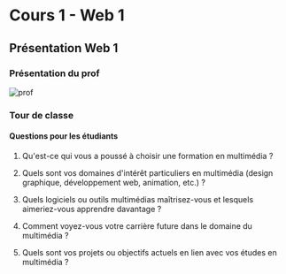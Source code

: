 # Cours 1 - Web 1

## Présentation Web 1
### Présentation du prof
![prof](https://github.com/user-attachments/assets/a47c9774-11f3-479a-a652-29da0feda757)

### Tour de classe
#### Questions pour les étudiants
1. Qu'est-ce qui vous a poussé à choisir une formation en multimédia ?

1. Quels sont vos domaines d'intérêt particuliers en multimédia (design graphique, développement web, animation, etc.) ?

1. Quels logiciels ou outils multimédias maîtrisez-vous et lesquels aimeriez-vous apprendre davantage ?

1. Comment voyez-vous votre carrière future dans le domaine du multimédia ?

1. Quels sont vos projets ou objectifs actuels en lien avec vos études en multimédia ?

